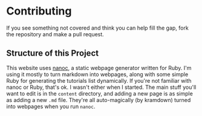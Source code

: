 # <i class="fa fa-github"></i> Contributing

If you see something not covered and think you can help fill the gap, fork the repository and make a pull request.

## Structure of this Project 

This website uses [nanoc](https://nanoc.ws), a static webpage generator written for Ruby. I'm using it mostly to turn markdown into webpages, along with some simple Ruby for generating the tutorials list dynamically. If you're not familiar with nanoc or Ruby, that's ok. I wasn't either when I started. The main stuff you'll want to edit is in the `content` directory, and adding a new page is as simple as adding a new `.md` file. They're all auto-magically (by kramdown) turned into webpages when you run `nanoc`.

